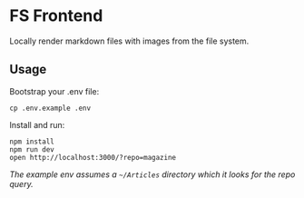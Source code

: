 # FS Frontend

Locally render markdown files with images from the file system.

## Usage

Bootstrap your .env file:

```
cp .env.example .env
```

Install and run:

```
npm install
npm run dev
open http://localhost:3000/?repo=magazine
```

_The example env assumes a `~/Articles` directory which it looks for the repo query._